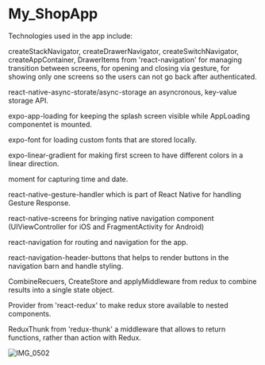 # My_ShopApp

Technologies used in the app include: 

createStackNavigator, createDrawerNavigator, createSwitchNavigator, createAppContainer, DrawerItems from 'react-navigation' for managing transition between screens, for opening and closing via gesture, for showing only one screens so the users can not go back after authenticated. 

react-native-async-storate/async-storage an asyncronous, key-value storage API. 

expo-app-loading for keeping the splash screen visible while AppLoading componentet is mounted. 

expo-font for loading custom fonts that are stored locally. 

expo-linear-gradient for making first screen to have different colors in a linear direction. 

moment for capturing time and date. 

react-native-gesture-handler which is part of React Native for handling Gesture Response. 

react-native-screens for bringing native navigation component (UIViewController for iOS and FragmentActivity for Android)

react-navigation for routing and navigation for the app.

react-navigation-header-buttons that helps to render buttons in the navigation barn and handle styling. 

CombineRecuers, CreateStore and applyMiddleware from redux to combine results into a single state object. 

Provider from 'react-redux' to make redux store available to nested components. 

ReduxThunk from 'redux-thunk' a middleware that allows to return functions, rather than action with Redux. 

![IMG_0502](https://user-images.githubusercontent.com/46821353/117223629-bc80c000-ae16-11eb-8362-e4cf931d346f.jpg)
